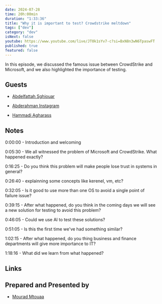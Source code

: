 ```yaml
---
date: 2024-07-28
time: 20h:00min
duration: "1:33:36"
title: "Why it is important to test? Crowdstrike meltdown"
tags: ["dev"]
category: "dev"
isNext: false
youtube: https://www.youtube.com/live/JT0k1sYv7-c?si=BxN8n3wN6TpaswFT
published: true
featured: false
---
```


In this episode, we discussed the famous issue between CrowdStrike and Microsoft, and we also highlighted the importance of testing.

## Guests


- [Abdelfattah Sghiouar](https://twitter.com/boredabdel)

- [Abderahman Instagram ](https://www.instagram.com/abdulbenbrahim/)

- [Hammadi Agharass](https://twitter.com/hagharass)


## Notes

0:00:00 - Introduction and welcoming

0:05:30 - We all witnessed the problem of Microsoft and CrowdStrike. What happened exactly?

0:16:25 - Do you think this problem will make people lose trust in systems in general?

0:26:40 - explainning some concepts like kerenel, vm, etc?

0:32:05 - Is it good to use more than one OS to avoid a single point of failure issue?

0:39:15 - After what happened, do you think in the coming days we will see a new solution for testing to avoid this problem?

0:46:05 - Could we use AI to test these solutions?

0:51:05 - Is this the first time we've had something similar?

1:02:15 - After what happened, do you thing business and finance departments will give more importance to IT?

1:18:16 - What did we learn from what happened?




## Links


## Prepared and Presented by

- [Mourad Mtouaa](https://twitter.com/mouradxmt)
